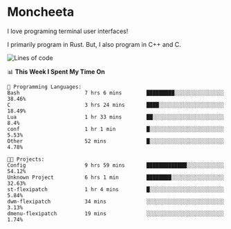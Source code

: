 # Moncheeta

I love programing terminal user interfaces!

I primarily program in Rust. But, I also program in C++ and C.

<!--START_SECTION:waka-->
![Lines of code](https://img.shields.io/badge/From%20Hello%20World%20I%27ve%20Written--16%20Thousand%20lines%20of%20code-blue)

📊 **This Week I Spent My Time On** 

```text
💬 Programming Languages: 
Bash                     7 hrs 6 mins        █████████░░░░░░░░░░░░░░░░   38.46% 
C                        3 hrs 24 mins       ████░░░░░░░░░░░░░░░░░░░░░   18.49% 
Lua                      1 hr 33 mins        ██░░░░░░░░░░░░░░░░░░░░░░░   8.4% 
conf                     1 hr 1 min          █░░░░░░░░░░░░░░░░░░░░░░░░   5.53% 
Other                    52 mins             █░░░░░░░░░░░░░░░░░░░░░░░░   4.78%

🐱‍💻 Projects: 
Config                   9 hrs 59 mins       █████████████░░░░░░░░░░░░   54.12% 
Unknown Project          6 hrs 1 min         ████████░░░░░░░░░░░░░░░░░   32.63% 
st-flexipatch            1 hr 4 mins         █░░░░░░░░░░░░░░░░░░░░░░░░   5.84% 
dwm-flexipatch           34 mins             ░░░░░░░░░░░░░░░░░░░░░░░░░   3.13% 
dmenu-flexipatch         19 mins             ░░░░░░░░░░░░░░░░░░░░░░░░░   1.74%

```


<!--END_SECTION:waka-->
